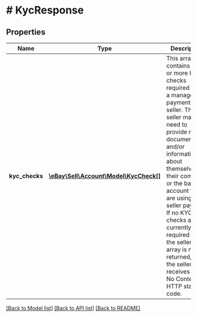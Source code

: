 # # KycResponse

## Properties

Name | Type | Description | Notes
------------ | ------------- | ------------- | -------------
**kyc_checks** | [**\eBay\Sell\Account\Model\KycCheck[]**](KycCheck.md) | This array contains one or more KYC checks required from a managed payments seller. The seller may need to provide more documentation and/or information about themselves, their company, or the bank account they are using for seller payouts. If no KYC checks are currently required from the seller, this array is not returned, and the seller only receives a 204 No Content HTTP status code. | [optional]

[[Back to Model list]](../../README.md#models) [[Back to API list]](../../README.md#endpoints) [[Back to README]](../../README.md)

